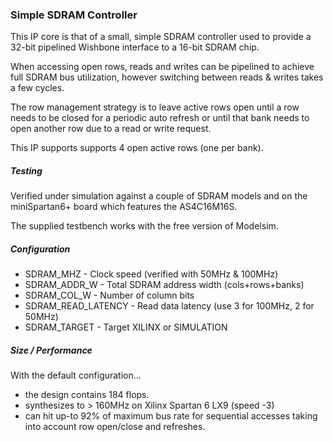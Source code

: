 ### Simple SDRAM Controller

This IP core is that of a small, simple SDRAM controller used to provide a 32-bit pipelined Wishbone interface to a 16-bit SDRAM chip.

When accessing open rows, reads and writes can be pipelined to achieve full SDRAM bus utilization, however switching between reads & writes takes a few cycles.

The row management strategy is to leave active rows open until a row needs to be closed for a periodic auto refresh or until that bank needs to open another row due to a read or write request.

This IP supports supports 4 open active rows (one per bank).

##### Testing

Verified under simulation against a couple of SDRAM models and on the miniSpartan6+ board which features the AS4C16M16S.

The supplied testbench works with the free version of Modelsim.

##### Configuration
* SDRAM_MHZ - Clock speed (verified with 50MHz & 100MHz)
* SDRAM_ADDR_W - Total SDRAM address width (cols+rows+banks)
* SDRAM_COL_W - Number of column bits
* SDRAM_READ_LATENCY - Read data latency (use 3 for 100MHz, 2 for 50MHz)
* SDRAM_TARGET - Target XILINX or SIMULATION

##### Size / Performance

With the default configuration...

* the design contains 184 flops.
* synthesizes to > 160MHz on Xilinx Spartan 6 LX9 (speed -3)
* can hit up-to 92% of maximum bus rate for sequential accesses taking into account row open/close and refreshes.